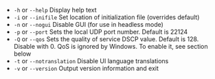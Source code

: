 
[comment]: # (This is an include file for use in multiple documents)

- `-h` or `--help`     Display help text         
- `-i` or `--inifile`   Set location of initialization file (overrides default) 
- `-n` or `--nogui`    Disable GUI (for use in headless mode)                      
- `-p` or `--port`    Sets the local UDP port number. Default is 22124 
- `-Q` or `--qos`     Sets the quality of service DSCP value. Default is 128. Disable with 0. QoS is ignored by Windows. To enable it, see
  section below
- `-t` or `--notranslation`   Disable UI language translations  
- `-v` or `--version`   Output version information and exit 
